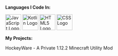 **Languages I Code In:**

<img src="https://cdn.worldvectorlogo.com/logos/java.svg" alt="JavaScript Logo" width="50" height="50"/> <img src="https://cdn.worldvectorlogo.com/logos/kotlin-1.svg" alt="Kotlin Logo" width="50" height="50"/> <img src="https://cdn.worldvectorlogo.com/logos/html-1.svg" alt="HTML5 Logo" width="50" height="50"/> <img src="https://cdn.worldvectorlogo.com/logos/css-3.svg" alt="CSS Logo" width="50" height="50"/>

**My Projects:**

HockeyWare - A Private 1.12.2 Minecraft Utility Mod
